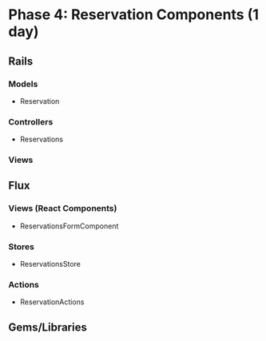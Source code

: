 # Phase 4: Reservation Components (1 day)

## Rails
### Models
* Reservation


### Controllers
* Reservations

### Views

## Flux
### Views (React Components)
* ReservationsFormComponent

### Stores
* ReservationsStore

### Actions
* ReservationActions

## Gems/Libraries

